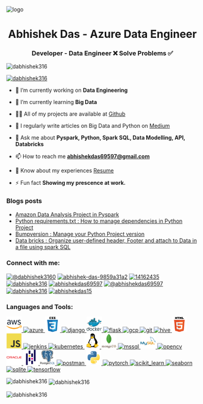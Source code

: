 ![logo](https://github.com/user-attachments/assets/9724cc85-7289-48e5-8f81-102574b09e2d)
<h1 align="center">Abhishek Das - Azure Data Engineer</h1>
<h3 align="center">Developer - Data Engineer ❌ Solve Problems ✅</h3>

<p align="left"> <img src="https://komarev.com/ghpvc/?username=dabhishek316&label=Profile%20views&color=0e75b6&style=flat" alt="dabhishek316" /> </p>

<p align="left"> <a href="https://github.com/ryo-ma/github-profile-trophy"><img src="https://github-profile-trophy.vercel.app/?username=dabhishek316" alt="dabhishek316" /></a> </p>

- 🔭 I’m currently working on **Data Engineering**

- 🌱 I’m currently learning **Big Data**

- 👨‍💻 All of my projects are available at [Github](https://github.com/dabhishek316)

- 📝 I regularly write articles on Big Data and Python on [Medium](https://medium.com/@abhishekdas69597)

- 💬 Ask me about **Pyspark, Python, Spark SQL, Data Modelling, API, Databricks**

- 📫 How to reach me **abhishekdas69597@gmail.com**

- 📄 Know about my experiences [Resume](https://github.com/dabhishek316/Abhishek-Das-Resume-using-Latex/blob/main/Abhishek_Das_Azure_Data_Engineer.pdf)

- ⚡ Fun fact **Showing my prescence at work.**

### Blogs posts
<!-- BLOG-POST-LIST:START -->
- [Amazon Data Analysis Project in Pyspark](https://medium.com/@abhishekdas69597/amazon-data-analysis-project-in-pyspark-6a3af19eaa05?source=rss-35d27701c9d9------2)
- [Python requirements.txt : How to manage dependencies in Python Project](https://medium.com/@abhishekdas69597/python-requirements-txt-how-to-manage-dependencies-in-python-project-fccd9d6f4062?source=rss-35d27701c9d9------2)
- [Bumpversion : Manage your Python Project version](https://medium.com/@abhishekdas69597/bumpversion-manage-your-python-project-version-cc9c14a68548?source=rss-35d27701c9d9------2)
- [Data bricks : Organize user-defined header, Footer and attach to Data in a file using spark SQL](https://medium.com/@abhishekdas69597/data-bricks-organize-user-defined-header-footer-and-attach-to-data-in-a-file-using-spark-sql-905f5cb8c603?source=rss-35d27701c9d9------2)
<!-- BLOG-POST-LIST:END -->

<h3 align="left">Connect with me:</h3>
<p align="left">
<a href="https://twitter.com/@dabhishek3160" target="blank"><img align="center" src="https://raw.githubusercontent.com/rahuldkjain/github-profile-readme-generator/master/src/images/icons/Social/twitter.svg" alt="@dabhishek3160" height="30" width="40" /></a>
<a href="https://linkedin.com/in/abhishek-das-9859a31a2" target="blank"><img align="center" src="https://raw.githubusercontent.com/rahuldkjain/github-profile-readme-generator/master/src/images/icons/Social/linked-in-alt.svg" alt="abhishek-das-9859a31a2" height="30" width="40" /></a>
<a href="https://stackoverflow.com/users/14162435" target="blank"><img align="center" src="https://raw.githubusercontent.com/rahuldkjain/github-profile-readme-generator/master/src/images/icons/Social/stack-overflow.svg" alt="14162435" height="30" width="40" /></a>
<a href="https://kaggle.com/dabhishek316" target="blank"><img align="center" src="https://raw.githubusercontent.com/rahuldkjain/github-profile-readme-generator/master/src/images/icons/Social/kaggle.svg" alt="dabhishek316" height="30" width="40" /></a>
<a href="https://instagram.com/abhishekdas69597" target="blank"><img align="center" src="https://raw.githubusercontent.com/rahuldkjain/github-profile-readme-generator/master/src/images/icons/Social/instagram.svg" alt="abhishekdas69597" height="30" width="40" /></a>
<a href="https://medium.com/@abhishekdas69597" target="blank"><img align="center" src="https://raw.githubusercontent.com/rahuldkjain/github-profile-readme-generator/master/src/images/icons/Social/medium.svg" alt="@abhishekdas69597" height="30" width="40" /></a>
<a href="https://www.leetcode.com/dabhishek316" target="blank"><img align="center" src="https://raw.githubusercontent.com/rahuldkjain/github-profile-readme-generator/master/src/images/icons/Social/leet-code.svg" alt="dabhishek316" height="30" width="40" /></a>
<a href="https://auth.geeksforgeeks.org/user/abhishekdas15" target="blank"><img align="center" src="https://raw.githubusercontent.com/rahuldkjain/github-profile-readme-generator/master/src/images/icons/Social/geeks-for-geeks.svg" alt="abhishekdas15" height="30" width="40" /></a>
</p>

<h3 align="left">Languages and Tools:</h3>
<p align="left"> <a href="https://aws.amazon.com" target="_blank" rel="noreferrer"> <img src="https://raw.githubusercontent.com/devicons/devicon/master/icons/amazonwebservices/amazonwebservices-original-wordmark.svg" alt="aws" width="40" height="40"/> </a> <a href="https://azure.microsoft.com/en-in/" target="_blank" rel="noreferrer"> <img src="https://www.vectorlogo.zone/logos/microsoft_azure/microsoft_azure-icon.svg" alt="azure" width="40" height="40"/> </a> <a href="https://www.w3schools.com/css/" target="_blank" rel="noreferrer"> <img src="https://raw.githubusercontent.com/devicons/devicon/master/icons/css3/css3-original-wordmark.svg" alt="css3" width="40" height="40"/> </a> <a href="https://www.djangoproject.com/" target="_blank" rel="noreferrer"> <img src="https://cdn.worldvectorlogo.com/logos/django.svg" alt="django" width="40" height="40"/> </a> <a href="https://www.docker.com/" target="_blank" rel="noreferrer"> <img src="https://raw.githubusercontent.com/devicons/devicon/master/icons/docker/docker-original-wordmark.svg" alt="docker" width="40" height="40"/> </a> <a href="https://flask.palletsprojects.com/" target="_blank" rel="noreferrer"> <img src="https://www.vectorlogo.zone/logos/pocoo_flask/pocoo_flask-icon.svg" alt="flask" width="40" height="40"/> </a> <a href="https://cloud.google.com" target="_blank" rel="noreferrer"> <img src="https://www.vectorlogo.zone/logos/google_cloud/google_cloud-icon.svg" alt="gcp" width="40" height="40"/> </a> <a href="https://git-scm.com/" target="_blank" rel="noreferrer"> <img src="https://www.vectorlogo.zone/logos/git-scm/git-scm-icon.svg" alt="git" width="40" height="40"/> </a> <a href="https://hive.apache.org/" target="_blank" rel="noreferrer"> <img src="https://www.vectorlogo.zone/logos/apache_hive/apache_hive-icon.svg" alt="hive" width="40" height="40"/> </a> <a href="https://www.w3.org/html/" target="_blank" rel="noreferrer"> <img src="https://raw.githubusercontent.com/devicons/devicon/master/icons/html5/html5-original-wordmark.svg" alt="html5" width="40" height="40"/> </a> <a href="https://developer.mozilla.org/en-US/docs/Web/JavaScript" target="_blank" rel="noreferrer"> <img src="https://raw.githubusercontent.com/devicons/devicon/master/icons/javascript/javascript-original.svg" alt="javascript" width="40" height="40"/> </a> <a href="https://www.jenkins.io" target="_blank" rel="noreferrer"> <img src="https://www.vectorlogo.zone/logos/jenkins/jenkins-icon.svg" alt="jenkins" width="40" height="40"/> </a> <a href="https://kubernetes.io" target="_blank" rel="noreferrer"> <img src="https://www.vectorlogo.zone/logos/kubernetes/kubernetes-icon.svg" alt="kubernetes" width="40" height="40"/> </a> <a href="https://www.linux.org/" target="_blank" rel="noreferrer"> <img src="https://raw.githubusercontent.com/devicons/devicon/master/icons/linux/linux-original.svg" alt="linux" width="40" height="40"/> </a> <a href="https://www.mongodb.com/" target="_blank" rel="noreferrer"> <img src="https://raw.githubusercontent.com/devicons/devicon/master/icons/mongodb/mongodb-original-wordmark.svg" alt="mongodb" width="40" height="40"/> </a> <a href="https://www.microsoft.com/en-us/sql-server" target="_blank" rel="noreferrer"> <img src="https://www.svgrepo.com/show/303229/microsoft-sql-server-logo.svg" alt="mssql" width="40" height="40"/> </a> <a href="https://www.mysql.com/" target="_blank" rel="noreferrer"> <img src="https://raw.githubusercontent.com/devicons/devicon/master/icons/mysql/mysql-original-wordmark.svg" alt="mysql" width="40" height="40"/> </a> <a href="https://opencv.org/" target="_blank" rel="noreferrer"> <img src="https://www.vectorlogo.zone/logos/opencv/opencv-icon.svg" alt="opencv" width="40" height="40"/> </a> <a href="https://www.oracle.com/" target="_blank" rel="noreferrer"> <img src="https://raw.githubusercontent.com/devicons/devicon/master/icons/oracle/oracle-original.svg" alt="oracle" width="40" height="40"/> </a> <a href="https://pandas.pydata.org/" target="_blank" rel="noreferrer"> <img src="https://raw.githubusercontent.com/devicons/devicon/2ae2a900d2f041da66e950e4d48052658d850630/icons/pandas/pandas-original.svg" alt="pandas" width="40" height="40"/> </a> <a href="https://www.postgresql.org" target="_blank" rel="noreferrer"> <img src="https://raw.githubusercontent.com/devicons/devicon/master/icons/postgresql/postgresql-original-wordmark.svg" alt="postgresql" width="40" height="40"/> </a> <a href="https://postman.com" target="_blank" rel="noreferrer"> <img src="https://www.vectorlogo.zone/logos/getpostman/getpostman-icon.svg" alt="postman" width="40" height="40"/> </a> <a href="https://www.python.org" target="_blank" rel="noreferrer"> <img src="https://raw.githubusercontent.com/devicons/devicon/master/icons/python/python-original.svg" alt="python" width="40" height="40"/> </a> <a href="https://pytorch.org/" target="_blank" rel="noreferrer"> <img src="https://www.vectorlogo.zone/logos/pytorch/pytorch-icon.svg" alt="pytorch" width="40" height="40"/> </a> <a href="https://scikit-learn.org/" target="_blank" rel="noreferrer"> <img src="https://upload.wikimedia.org/wikipedia/commons/0/05/Scikit_learn_logo_small.svg" alt="scikit_learn" width="40" height="40"/> </a> <a href="https://seaborn.pydata.org/" target="_blank" rel="noreferrer"> <img src="https://seaborn.pydata.org/_images/logo-mark-lightbg.svg" alt="seaborn" width="40" height="40"/> </a> <a href="https://www.sqlite.org/" target="_blank" rel="noreferrer"> <img src="https://www.vectorlogo.zone/logos/sqlite/sqlite-icon.svg" alt="sqlite" width="40" height="40"/> </a> <a href="https://www.tensorflow.org" target="_blank" rel="noreferrer"> <img src="https://www.vectorlogo.zone/logos/tensorflow/tensorflow-icon.svg" alt="tensorflow" width="40" height="40"/> </a> </p>

<p><img align="left" src="https://github-readme-stats.vercel.app/api/top-langs?username=dabhishek316&show_icons=true&locale=en&layout=compact" alt="dabhishek316" /></p>

<p>&nbsp;<img align="center" src="https://github-readme-stats.vercel.app/api?username=dabhishek316&show_icons=true&locale=en" alt="dabhishek316" /></p>

<p><img align="center" src="https://github-readme-streak-stats.herokuapp.com/?user=dabhishek316&" alt="dabhishek316" /></p>
